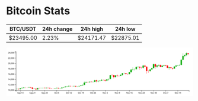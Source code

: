 # Bitcoin Stats

BTC/USDT|24h change|24h high|24h low|
|---|---|---|---|
|$23495.00|2.23%|$24171.47|$22875.01|

<img src="./chart.svg">
